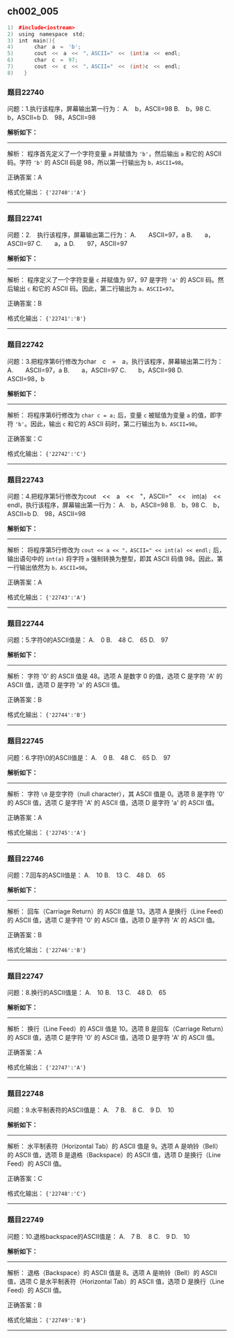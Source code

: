 ## ch002_005
``` c++
1)　#include<iostream>
2)　using　namespace　std;
3)　int　main(){
4)　　　　char　a　=　'b';
5)　　　　cout　<<　a　<<　"，ASCII="　<<　(int)a　<<　endl;
6)　　　　char　c　=　97;
7)　　　　cout　<<　c　<<　"，ASCII="　<<　(int)c　<<　endl;
8)　　}

```
### 题目22740
问题：1.执行该程序，屏幕输出第一行为：
A.　b，ASCII=98
B.　b，98
C.　b，ASCII=b
D.　98，ASCII=98


**解析如下：**

------

解析：
程序首先定义了一个字符变量 `a` 并赋值为 `'b'`，然后输出 `a` 和它的 ASCII 码。字符 `'b'` 的 ASCII 码是 98，所以第一行输出为 `b，ASCII=98`。

正确答案：A

格式化输出：
`{'22740':'A'}`

------

### 题目22741
问题：2.　执行该程序，屏幕输出第二行为：
A.　　ASCII=97，a
B.　　a，ASCII=97
C.　　a，a
D.　　97，ASCII=97


**解析如下：**

------

解析：
程序定义了一个字符变量 `c` 并赋值为 97，97 是字符 `'a'` 的 ASCII 码。然后输出 `c` 和它的 ASCII 码。因此，第二行输出为 `a，ASCII=97`。

正确答案：B

格式化输出：
`{'22741':'B'}`

------

### 题目22742
问题：3.把程序第6行修改为char　c　=　a，执行该程序，屏幕输出第二行为：
A.　　ASCII=97，a
B.　　a，ASCII=97
C.　　b，ASCII=98
D.　　ASCII=98，b


**解析如下：**

------

解析：
将程序第6行修改为 `char c = a;` 后，变量 `c` 被赋值为变量 `a` 的值，即字符 `'b'`。因此，输出 `c` 和它的 ASCII 码时，第二行输出为 `b，ASCII=98`。

正确答案：C

格式化输出：
`{'22742':'C'}`

------

### 题目22743
问题：4.把程序第5行修改为cout　<<　a　<<　"，ASCII="　<<　int(a)　<<　endl，执行该程序，屏幕输出第一行为：
A.　b，ASCII=98
B.　b，98
C.　b，ASCII=b
D.　98，ASCII=98


**解析如下：**

------

解析：
将程序第5行修改为 `cout << a << "，ASCII=" << int(a) << endl;` 后，输出语句中的 `int(a)` 将字符 `a` 强制转换为整型，即其 ASCII 码值 98。因此，第一行输出依然为 `b，ASCII=98`。

正确答案：A

格式化输出：
`{'22743':'A'}`

------

### 题目22744
问题：5.字符0的ASCII值是：
A.　0
B.　48
C.　65
D.　97


**解析如下：**

------

解析：
字符 '0' 的 ASCII 值是 48。选项 A 是数字 0 的值，选项 C 是字符 'A' 的 ASCII 值，选项 D 是字符 'a' 的 ASCII 值。

正确答案：B

格式化输出：
`{'22744':'B'}`

------

### 题目22745
问题：6.字符\\0的ASCII值是：
A.　0
B.　48
C.　65
D.　97


**解析如下：**

------

解析：
字符 `\0` 是空字符（null character），其 ASCII 值是 0。选项 B 是字符 '0' 的 ASCII 值，选项 C 是字符 'A' 的 ASCII 值，选项 D 是字符 'a' 的 ASCII 值。

正确答案：A

格式化输出：
`{'22745':'A'}`

------

### 题目22746
问题：7.回车的ASCII值是：
A.　10
B.　13
C.　48
D.　65


**解析如下：**

------

解析：
回车（Carriage Return）的 ASCII 值是 13。选项 A 是换行（Line Feed）的 ASCII 值，选项 C 是字符 '0' 的 ASCII 值，选项 D 是字符 'A' 的 ASCII 值。

正确答案：B

格式化输出：
`{'22746':'B'}`

------

### 题目22747
问题：8.换行的ASCII值是：
A.　10
B.　13
C.　48
D.　65


**解析如下：**

------

解析：
换行（Line Feed）的 ASCII 值是 10。选项 B 是回车（Carriage Return）的 ASCII 值，选项 C 是字符 '0' 的 ASCII 值，选项 D 是字符 'A' 的 ASCII 值。

正确答案：A

格式化输出：
`{'22747':'A'}`

------

### 题目22748
问题：9.水平制表符的ASCII值是：
A.　7
B.　8
C.　9
D.　10


**解析如下：**

------

解析：
水平制表符（Horizontal Tab）的 ASCII 值是 9。选项 A 是响铃（Bell）的 ASCII 值，选项 B 是退格（Backspace）的 ASCII 值，选项 D 是换行（Line Feed）的 ASCII 值。

正确答案：C

格式化输出：
`{'22748':'C'}`

------

### 题目22749
问题：10.退格backspace的ASCII值是：
A.　7
B.　8
C.　9
D.　10


**解析如下：**

------

解析：
退格（Backspace）的 ASCII 值是 8。选项 A 是响铃（Bell）的 ASCII 值，选项 C 是水平制表符（Horizontal Tab）的 ASCII 值，选项 D 是换行（Line Feed）的 ASCII 值。

正确答案：B

格式化输出：
`{'22749':'B'}`

------


